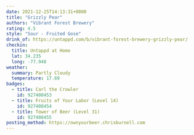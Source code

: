 ```yaml
---
date: 2021-12-25T14:13:31+0000
title: "Grizzly Pear"
authors: "Vibrant Forest Brewery"
rating: 4.5
style: "Sour - Fruited Gose"
drink_of: https://untappd.com/b/vibrant-forest-brewery-grizzly-pear/
checkin:
  title: Untappd at Home
  lat: 34.235
  long: -77.948
weather:
  summary: Partly Cloudy
  temperature: 17.69
badges:
  - title: Carl the Crowler
    id: 927408453
  - title: Fruits of Your Labor (Level 14)
    id: 927408454
  - title: Tower of Beer (Level 31)
    id: 927408455
posting_method: https://ownyourbeer.chrisburnell.com
---
```


